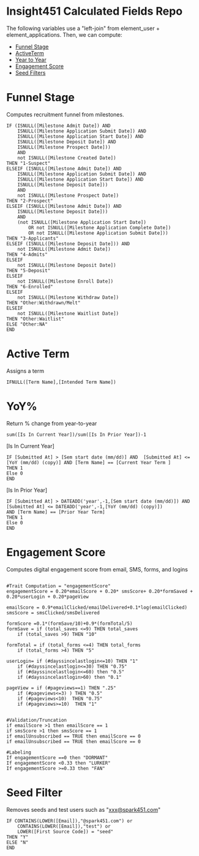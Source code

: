 # Insight451 Calculated Fields Repo
The following variables use a "left-join" from element_user + element_applications.  Then, we can compute:  

* [Funnel Stage](#funnel-stage)
* [ActiveTerm](#active-term)
* [Year to Year](#yoy)
* [Engagement Score](#engagement-score)
* [Seed Filters](#seed-filter)


# Funnel Stage 

Computes recruitment funnel from milestones.
```
IF (ISNULL([Milestone Admit Date]) AND 
    ISNULL([Milestone Application Submit Date]) AND 
    ISNULL([Milestone Application Start Date]) AND
    ISNULL([Milestone Deposit Date]) AND 
    ISNULL([Milestone Prospect Date]))
    AND
    not ISNULL([Milestone Created Date])
THEN "1-Suspect"
ELSEIF (ISNULL([Milestone Admit Date]) AND 
    ISNULL([Milestone Application Submit Date]) AND 
    ISNULL([Milestone Application Start Date]) AND
    ISNULL([Milestone Deposit Date]))
    AND
    not ISNULL([Milestone Prospect Date])
THEN "2-Prospect"
ELSEIF (ISNULL([Milestone Admit Date]) AND
    ISNULL([Milestone Deposit Date]))
    AND
    (not ISNULL([Milestone Application Start Date]) 
        OR not ISNULL([Milestone Application Complete Date]) 
        OR not ISNULL([Milestone Application Submit Date])) 
THEN "3-Applicants"
ELSEIF (ISNULL([Milestone Deposit Date])) AND 
    not ISNULL([Milestone Admit Date])
THEN "4-Admits"
ELSEIF
    not ISNULL([Milestone Deposit Date])
THEN "5-Deposit"
ELSEIF
    not ISNULL([Milestone Enroll Date])
THEN "6-Enrolled"
ELSEIF
    not ISNULL([Milestone Withdraw Date])
THEN "Other:Withdrawn/Melt"
ELSEIF
    not ISNULL([Milestone Waitlist Date])
THEN "Other:Waitlist"
ELSE "Other:NA"
END
```

# Active Term
Assigns a term
```
IFNULL([Term Name],[Intended Term Name])
```

# YoY%
Return % change from year-to-year
```
sum([Is In Current Year])/sum([Is In Prior Year])-1

```
[Is In Current Year]
```
IF [Submitted At] > [Sem start date (mm/dd)] AND  [Submitted At] <= [YoY (mm/dd) (copy)] AND [Term Name] == [Current Year Term ]
THEN 1
Else 0
END
```

[Is In Prior Year]
```
IF [Submitted At] > DATEADD('year',-1,[Sem start date (mm/dd)]) AND  
[Submitted At] <= DATEADD('year',-1,[YoY (mm/dd) (copy)])
AND [Term Name] == [Prior Year Term]
THEN 1
Else 0
END
```

# Engagement Score
Computes digital engagement score from email, SMS, forms, and logins
```

#Trait Computation = "engagementScore"
engagementScore = 0.20*emailScore + 0.20* smsScore+ 0.20*formSaved + 0.20*userLogin + 0.20*pageView

emailScore = 0.9*emailClicked/emailDelivered+0.1*log(emailClicked)
smsScore = smsClicked/smsDelivered

formScore =0.1*(formSave/10)+0.9*(formTotal/5)
formSave = if (total_saves <=9) THEN total_saves
	if (total_saves >9) THEN "10"

formTotal = if (total_forms <=4) THEN total_forms
	if (total_forms >4) THEN "5"
 
userLogin= if (#dayssincelastlogin<=10) THEN "1" 
	if (#dayssincelastlogin<=30) THEN "0.75"
	if (#dayssincelastlogin<=60) then "0.5"
	if (#dayssincelastlogin>60) then "0.1"

pageView = if (#pageviews==1) THEN ".25" 
	if (#pageviews<=3) ) THEN "0.5"
	if (#pageviews<10)  THEN "0.75"
	if (#pageviews>=10)  THEN "1"


#Validation/Truncation
if emailScore >1 then emailScore == 1
if smsScore >1 then smsScore == 1
if emailUnsubscribed == TRUE then emailScore == 0
if emailUnsubscribed == TRUE then emailScore == 0

#Labeling
If engagementScore ==0 then "DORMANT"
If engagementScore <0.33 then "LURKER"
If engagementScore >=0.33 then "FAN"

```

# Seed Filter
Removes seeds and test users such as "xxx@spark451.com"
```
IF CONTAINS(LOWER([Email]),"@spark451.com") or 
	CONTAINS(LOWER([Email]),"test") or 
	LOWER([First Source Code]) = "seed" 
THEN "Y" 
ELSE "N" 
END

```
